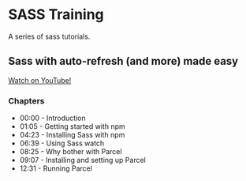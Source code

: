# SASS Training

A series of sass tutorials.

## Sass with auto-refresh (and more) made easy

[Watch on YouTube!](https://www.youtube.com/watch?v=wYWf2m_yzBQ&t=37s)

### Chapters

* 00:00 - Introduction
* 01:05 - Getting started with npm
* 04:23 - Installing Sass with npm
* 06:39 - Using Sass watch
* 08:25 - Why bother with Parcel
* 09:07 - Installing and setting up Parcel
* 12:31 - Running Parcel
